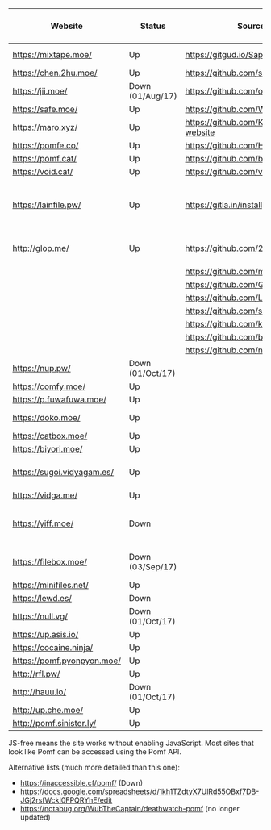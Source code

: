 | Website                    | Status           | Source code                                   | Size limit (MiB) | Notes
|----------------------------|------------------|-----------------------------------------------|-----------------:|---------------------------------------------
| https://mixtape.moe/       | Up               | https://gitgud.io/Sapphire/mixtape.moe        |              100 | Pastebin, voice
| https://chen.2hu.moe/      | Up               | https://github.com/silentdragonz/chen         |               50 |
| https://jii.moe/           | Down (01/Aug/17) | https://github.com/oohnoitz/jii               |              150 | JS-free
| https://safe.moe/          | Up               | https://github.com/WeebDev/loli-safe          |              200 | Pastebin
| https://maro.xyz/          | Up               | https://github.com/Kiniamaro/maro.xyz-website |               50 |
| https://pomfe.co/          | Up               | https://github.com/H3X-Dev/pomfe.co           |              100 |
| https://pomf.cat/          | Up               | https://github.com/banksymate/Pomf            |               75 |
| https://void.cat/          | Up               | https://github.com/v0l/void.cat               |             2048 |
| https://lainfile.pw/       | Up               | https://gitla.in/installgen2/flup             |                8 | Public uploads, JS-free, original filenames
| http://glop.me/            | Up               | https://github.com/2yrs/Pomf                  |               10 | Uses [IPFS][0], pastebin
|                            |                  | https://github.com/maxpowa/npomf              |                  |
|                            |                  | https://github.com/Guad/fuwa                  |                  | JS-free
|                            |                  | https://github.com/Luminarys/Eientei          |                  |
|                            |                  | https://github.com/sora-chan/wakaba           |                  | JS-free
|                            |                  | https://github.com/kimoi/madokami.com         |                  |
|                            |                  | https://github.com/bohrmeista/1338            |                  |
|                            |                  | https://github.com/nya/cpomf                  |                  |
| https://nup.pw/            | Down (01/Oct/17) |                                               |              150 | JS-free
| https://comfy.moe/         | Up               |                                               |              512 |
| https://p.fuwafuwa.moe/    | Up               |                                               |               50 | JS-free
| https://doko.moe/          | Up               |                                               |             2048 | Rude, JS-free
| https://catbox.moe/        | Up               |                                               |              200 | JS-free
| https://biyori.moe/        | Up               |                                               |              100 |
| https://sugoi.vidyagam.es/ | Up               |                                               |              100 | Nice colors, pastebin
| https://vidga.me/          | Up               |                                               |              100 | JS-free
| https://yiff.moe/          | Down             |                                               |              512 | Nice colors, metadata stripping
| https://filebox.moe/       | Down (03/Sep/17) |                                               |             3000 | Nice colors, JS-free
| https://minifiles.net/     | Up               |                                               |              100 |
| https://lewd.es/           | Down             |                                               |              500 | JS-free
| https://null.vg/           | Down (01/Oct/17) |                                               |              128 |
| https://up.asis.io/        | Up               |                                               |              100 |
| https://cocaine.ninja/     | Up               |                                               |               32 | JS-free
| https://pomf.pyonpyon.moe/ | Up               |                                               |               50 |
| http://rfl.pw/             | Up               |                                               |              250 |
| http://hauu.io/            | Down (01/Oct/17) |                                               |              128 | JS-free
| http://up.che.moe/         | Up               |                                               |               50 |
| http://pomf.sinister.ly/   | Up               |                                               |              100 |

JS-free means the site works without enabling JavaScript. Most sites that look like Pomf can be accessed
using the Pomf API.

Alternative lists (much more detailed than this one):
 - https://inaccessible.cf/pomf/ (Down)
 - https://docs.google.com/spreadsheets/d/1kh1TZdtyX7UlRd55OBxf7DB-JGj2rsfWckI0FPQRYhE/edit
 - https://notabug.org/WubTheCaptain/deathwatch-pomf (no longer updated)

[0]: http://ipfs.io/
